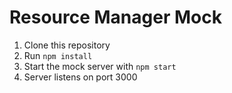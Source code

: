 # Resource Manager Mock

1. Clone this repository
1. Run `npm install`
1. Start the mock server with `npm start`
1. Server listens on port 3000